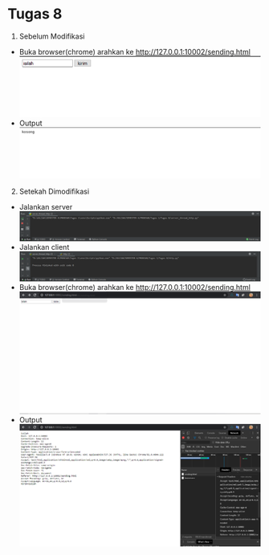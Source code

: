# Tugas 8
1. Sebelum Modifikasi

- Buka browser(chrome) arahkan ke http://127.0.0.1:10002/sending.html
![alt text](Gambar/6.png)
- Output
![alt text](Gambar/5.png)

2. Setekah Dimodifikasi

- Jalankan server
![alt text](Gambar/1.png)
- Jalankan client
![alt text](Gambar/2.png)
- Buka browser(chrome) arahkan ke http://127.0.0.1:10002/sending.html
![alt text](Gambar/3.png)
- Output
![alt text](Gambar/4.png)
